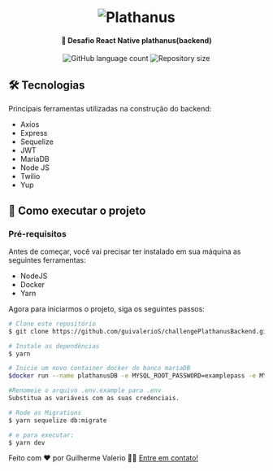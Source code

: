 <h1 align="center">
    <img alt="Plathanus" title="#Plathanus" src="https://plathanus.com.br/img/website/logo.png" />
</h1>

<h4 align="center">
	🚀 Desafio React Native plathanus(backend)
</h4>

<p align="center">
  <img alt="GitHub language count" src="https://img.shields.io/github/languages/count/guivalerioS/challengePlathanusBackend?color=%2304D361">

  <img alt="Repository size" src="https://img.shields.io/github/repo-size/guivalerioS/challengePlathanusBackend">

</p>

## 🛠 Tecnologias

Principais ferramentas utilizadas na construção do backend:

- Axios
- Express
- Sequelize
- JWT
- MariaDB
- Node JS
- Twilio
- Yup


## 🚀 Como executar o projeto

### Pré-requisitos

Antes de começar, você vai precisar ter instalado em sua máquina as seguintes ferramentas:
- NodeJS
- Docker
- Yarn

Agora para iniciarmos o projeto, siga os seguintes passos:

```bash
# Clone este repositório
$ git clone https://github.com/guivalerioS/challengePlathanusBackend.git

# Instale as dependências
$ yarn

# Inicie um novo container docker do banco mariaDB 
$docker run --name plathanusDB -e MYSQL_ROOT_PASSWORD=examplepass -e MYSQL_DATABASE=db -p 3306:3306 -d mariadb:latest

#Renomeie o arquivo .env.example para .env
Substitua as variáveis com as suas credenciais.

# Rode as Migrations
$ yarn sequelize db:migrate

# e para executar:
$ yarn dev

```

Feito com ❤️ por Guilherme Valerio 👋🏽 [Entre em contato!](https://www.linkedin.com/in/guilherme-valerio-399718143/)
